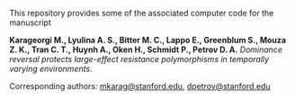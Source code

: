 This repository provides some of the associated computer code for the manuscript  

**Karageorgi M., Lyulina A. S., Bitter M. C., Lappo E., Greenblum S., Mouza Z. K., Tran C. T., Huynh A., Oken H., Schmidt P., Petrov D. A.** _Dominance reversal protects large-effect resistance polymorphisms in temporally varying environments_.  
  
  
Corresponding authors: mkarag@stanford.edu, dpetrov@stanford.edu

